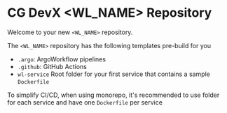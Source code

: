 # CG DevX <WL_NAME> Repository

Welcome to your new `<WL_NAME>` repository.

The `<WL_NAME>` repository has the following templates pre-build for you

- `.argo`: ArgoWorkflow pipelines
- `.github`:  GitHub Actions
- `wl-service` Root folder for your first service that contains a sample `Dockerfile`

To simplify CI/CD, when using monorepo, it's recommended to use folder for each service and have one `Dockerfile` per
service 